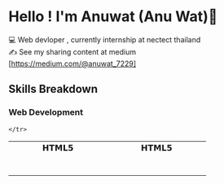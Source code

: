 # Hello ! I'm Anuwat (Anu Wat)👋
:computer: Web devloper , currently internship at nectect thailand   
:writing_hand: See my sharing content at medium [https://medium.com/@anuwat_7229]

## Skills Breakdown 
### Web Development
<table>
  <tbody>
    <tr valign="top">
      <td width="20%" align="center">
        <span>𝗛𝗧𝗠𝗟𝟱</span><br><br><br>
      </td>
      <td width="20%" align="center">
        <span>𝗛𝗧𝗠𝗟𝟱</span><br><br><br>
      </td>

    </tr>
  </tbody>
</table>
